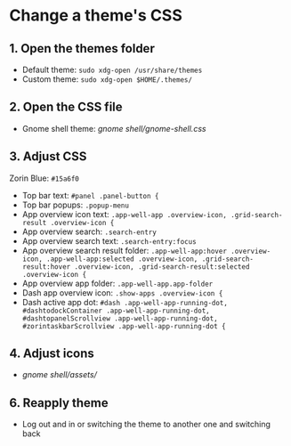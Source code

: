 # Change a theme's CSS

## 1. Open the themes folder
  - Default theme: ```sudo xdg-open /usr/share/themes```
  - Custom theme: ```sudo xdg-open $HOME/.themes/```
 
## 2. Open the CSS file
  - Gnome shell theme: *gnome shell/gnome-shell.css*
 
## 3. Adjust CSS
  Zorin Blue: ```#15a6f0```
  - Top bar text: ```#panel .panel-button {```
  - Top bar popups: ```.popup-menu```
  - App overview icon text: ```.app-well-app .overview-icon, .grid-search-result .overview-icon {```
  - App overview search: ```.search-entry```
  - App overview search text: ```.search-entry:focus```
  - App overview search result folder: ```.app-well-app:hover .overview-icon, .app-well-app:selected .overview-icon, .grid-search-result:hover .overview-icon, .grid-search-result:selected .overview-icon {```
  - App overview app folder: ```.app-well-app.app-folder```
  - Dash app overview icon: ```.show-apps .overview-icon {```
  - Dash active app dot: ```#dash .app-well-app-running-dot, #dashtodockContainer .app-well-app-running-dot, #dashtopanelScrollview .app-well-app-running-dot, #zorintaskbarScrollview .app-well-app-running-dot {```

## 4. Adjust icons
  - *gnome shell/assets/*

## 6. Reapply theme
- Log out and in or switching the theme to another one and switching back
